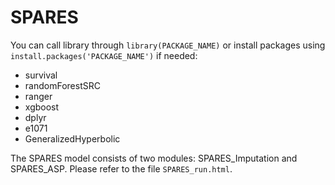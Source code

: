 # SPARES

You can call library through `library(PACKAGE_NAME)` or install packages using `install.packages('PACKAGE_NAME')` if needed:
- survival
- randomForestSRC
- ranger
- xgboost
- dplyr
- e1071
- GeneralizedHyperbolic


The SPARES model consists of two modules: SPARES_Imputation and SPARES_ASP.
Please refer to the file `SPARES_run.html`.








